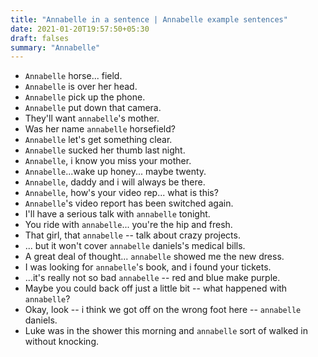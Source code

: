```yaml
---
title: "Annabelle in a sentence | Annabelle example sentences"
date: 2021-01-20T19:57:50+05:30
draft: falses
summary: "Annabelle"
---
```

- `Annabelle` horse... field.
- `Annabelle` is over her head.
- `Annabelle` pick up the phone.
- `Annabelle` put down that camera.
- They'll want `annabelle`'s mother.
- Was her name `annabelle` horsefield?
- `Annabelle` let's get something clear.
- `Annabelle` sucked her thumb last night.
- `Annabelle`, i know you miss your mother.
- `Annabelle`...wake up honey... maybe twenty.
- `Annabelle`, daddy and i will always be there.
- `Annabelle`, how's your video rep... what is this?
- `Annabelle`'s video report has been switched again.
- I'll have a serious talk with `annabelle` tonight.
- You ride with `annabelle`... you're the hip and fresh.
- That girl, that `annabelle` -- talk about crazy projects.
- ... but it won't cover `annabelle` daniels's medical bills.
- A great deal of thought... `annabelle` showed me the new dress.
- I was looking for `annabelle`'s book, and i found your tickets.
- ...it's really not so bad `annabelle` -- red and blue make purple.
- Maybe you could back off just a little bit -- what happened with `annabelle`?
- Okay, look -- i think we got off on the wrong foot here -- `annabelle` daniels.
- Luke was in the shower this morning and `annabelle` sort of walked in without knocking.
                 
